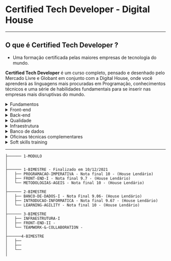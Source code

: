 # Certified Tech Developer - Digital House
---

## O que é Certified Tech Developer ?
 - Uma formação certificada pelas maiores empresas de tecnologia do mundo.


**Certified Tech Developer** é um curso completo, pensado e desenhado pelo Mercado Livre e Globant em conjunto com a Digital House, onde você aprenderá as linguagens mais procuradas em Programação, conhecimentos técnicos e uma série de habilidades fundamentais para se inserir nas empresas mais disruptivas do mundo.


<details>
<summary> Fundamentos</summary>
Os alunos aprenderão ferramentas técnicas e fundamentos para serem utilizadas ao longo de toda a sua carreira. Desde o conhecimento geral de como funciona um computador e a internet, até o manuseio de um terminal e ferramentas como o GIT. Irá ainda apresentar aos alunos o mundo da programação a partir de dois paradigmas diferentes: de um lado a programação imperativa, onde trabalharemos em Javascript, e por outro a programação orientada a objetos, em Java.
</details>

<details>
<summary>Front-end</summary>
A parte de uma aplicação que interage com o usuário, ou seja, do lado do cliente, é chamada de front-end. Isso envolve tanto interface gráfica quanto interação apresentada ao usuário, dentre outras coisas. Ao longo do eixo, o aluno aprenderá como desenvolver o layout de um site em HTML e CSS, utilizando as melhores práticas do mercado. No processo, o Javascript será incorporado como uma linguagem de script, permitindo que a página responda de forma interativa e dinâmica.
</details>

<details>
<summary>Back-end</summary>
Esta é a parte vinculada ao banco de dados que gerencia todo o desenvolvimento operando a partir do servidor. Aqui trabalharemos com a linguagem Java, incluindo Spring para a criação e apresentando o padrão de design MVC como guia principal. Serão exploradas aplicações  monolíticas: as orientadas a microsserviços e as diferentes abordagens existentes no mercado.  A criação de APIs, gerenciamento de sessão e o uso de um ORM serão aprendidos para  interagir com o banco de dados.
</details>

<details>
<summary>Qualidade</summary>
A qualidade do produto é tão importante quanto seu próprio funcionamento. Diante disso, o curso será focado a partir das diretrizes do TDD (Test Driven Development), ensinando os alunos sobre a sua necessidade e como realizar debugging e troubleshooting.
</details>

<details>
<summary>Infraestrutura</summary>
Uma tarefa fundamental de um Desenvolvedor é entender o ecossistema onde uma solução tecnológica é montada, além de suas alternativas, custos, escalabilidade e manutenção, entre outros fatores.
</details>

<details>
<summary>Banco de dados</summary>
Ao longo da formação, os alunos aprenderão como funcionam bases de dados relacionais (SQL) e não relacionais, tendo em consideração o enquadramento teórico, a sua concepção, lançamento, manutenção, operação e performance.
</details>

<details>
<summary> Oficinas técnicas complementares </summary>
Consideramos que um desenvolvedor deve ter a capacidade de entender todo o ecossistema de desenvolvimento de um Software. Por isso, o Certified Tech Developer oferece uma variedade de workshops técnicos, com o objetivo de desenvolver ainda mais o profissional. Neles, os alunos aprenderão metodologias de trabalho (metodologias ágeis, entre outras), design thinking, UX e UI, Data Analytics e gestão de produtos digitais.
</details>

<details>
<summary> Soft skills training </summary>
As soft skills são competências relacionadas ao comportamento de cada pessoa, atreladas muito mais à personalidade e às experiências, do que à própria formação profissional. Sendo assim, durante o curso, oferecemos uma variedade de workshops, incluindo learning agility, colaboração e trabalho em equipe, gestão do tempo, comunicação eficaz e postura profissional.
</details>



---


```
├────── 1-MODULO
│
│
├────── 1-BIMESTRE - Finalizado em 10/12/2021
│   ├── PROGRAMACAO-IMPERATIVA - Nota final 10 - (House Lendário)
│   ├── FRONT-END-I - Nota final 9.7 - (House Lendário)
│   └── METODOLOGIAS-AGEIS - Nota final 10 - (House Lendário)
│
├────── 2-BIMESTRE
│   ├── BANCO-DE-DADOS-I - Nota Final 9.06- (House Lendário)
│   ├── INTRODUCAO-INFORMATICA - Nota final 9.67 - (House Lendário)
│   └── LEARNING-AGILITY - Nota final 10 - (House Lendário) 
│
├────── 3-BIMESTRE
│   ├── INFRAESTRUTURA-I 
│   ├── FRONT-END-II - 
│   └── TEAMWORK-&-COLLABORATION -
│
├──────4-BIMESTRE
│   ├── 
│   ├── 
│   └── 
│
```
